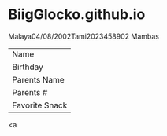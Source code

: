 # BiigGlocko.github.io
<table>
<tr></tr>
<tr><td>Name</td></td>Malaya</td></tr>
<tr><td>Birthday</td></td>04/08/2002</td></tr>
<tr><td>Parents Name</td></td>Tami</td></tr>
<tr><td>Parents #</td></td>2023458902
<tr><td>Favorite Snack</td></td>Mambas</td></tr>
</table>

<a
